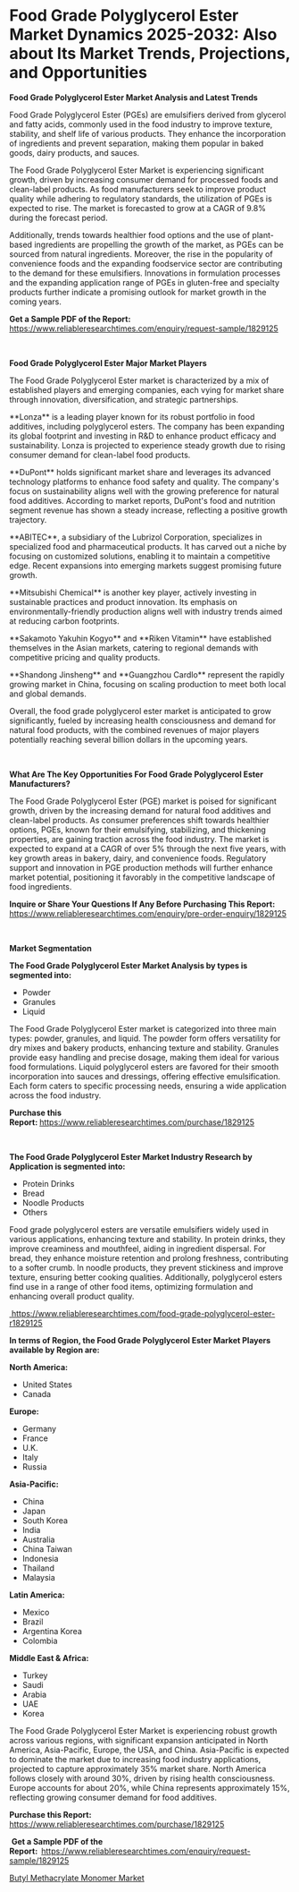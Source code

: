 <p><h1>Food Grade Polyglycerol Ester Market Dynamics 2025-2032: Also about Its Market Trends, Projections, and Opportunities</h1></p><p><strong>Food Grade Polyglycerol Ester Market Analysis and Latest Trends</strong></p>
<p><p>Food Grade Polyglycerol Ester (PGEs) are emulsifiers derived from glycerol and fatty acids, commonly used in the food industry to improve texture, stability, and shelf life of various products. They enhance the incorporation of ingredients and prevent separation, making them popular in baked goods, dairy products, and sauces. </p><p>The Food Grade Polyglycerol Ester Market is experiencing significant growth, driven by increasing consumer demand for processed foods and clean-label products. As food manufacturers seek to improve product quality while adhering to regulatory standards, the utilization of PGEs is expected to rise. The market is forecasted to grow at a CAGR of 9.8% during the forecast period. </p><p>Additionally, trends towards healthier food options and the use of plant-based ingredients are propelling the growth of the market, as PGEs can be sourced from natural ingredients. Moreover, the rise in the popularity of convenience foods and the expanding foodservice sector are contributing to the demand for these emulsifiers. Innovations in formulation processes and the expanding application range of PGEs in gluten-free and specialty products further indicate a promising outlook for market growth in the coming years.</p></p>
<p><strong>Get a Sample PDF of the Report:&nbsp;</strong> <a href="https://www.reliableresearchtimes.com/enquiry/request-sample/1829125?utm_campaign=3088&utm_medium=2&utm_source=Github&utm_content=ia&utm_term=26032025&utm_id=food-grade-polyglycerol-ester">https://www.reliableresearchtimes.com/enquiry/request-sample/1829125</a></p>
<p>&nbsp;</p>
<p><strong>Food Grade Polyglycerol Ester Major Market Players</strong></p>
<p><p>The Food Grade Polyglycerol Ester market is characterized by a mix of established players and emerging companies, each vying for market share through innovation, diversification, and strategic partnerships.</p><p>**Lonza** is a leading player known for its robust portfolio in food additives, including polyglycerol esters. The company has been expanding its global footprint and investing in R&D to enhance product efficacy and sustainability. Lonza is projected to experience steady growth due to rising consumer demand for clean-label food products.</p><p>**DuPont** holds significant market share and leverages its advanced technology platforms to enhance food safety and quality. The company's focus on sustainability aligns well with the growing preference for natural food additives. According to market reports, DuPont's food and nutrition segment revenue has shown a steady increase, reflecting a positive growth trajectory.</p><p>**ABITEC**, a subsidiary of the Lubrizol Corporation, specializes in specialized food and pharmaceutical products. It has carved out a niche by focusing on customized solutions, enabling it to maintain a competitive edge. Recent expansions into emerging markets suggest promising future growth.</p><p>**Mitsubishi Chemical** is another key player, actively investing in sustainable practices and product innovation. Its emphasis on environmentally-friendly production aligns well with industry trends aimed at reducing carbon footprints.</p><p>**Sakamoto Yakuhin Kogyo** and **Riken Vitamin** have established themselves in the Asian markets, catering to regional demands with competitive pricing and quality products.</p><p>**Shandong Jinsheng** and **Guangzhou Cardlo** represent the rapidly growing market in China, focusing on scaling production to meet both local and global demands.</p><p>Overall, the food grade polyglycerol ester market is anticipated to grow significantly, fueled by increasing health consciousness and demand for natural food products, with the combined revenues of major players potentially reaching several billion dollars in the upcoming years.</p></p>
<p>&nbsp;</p>
<p><strong>What Are The Key Opportunities For Food Grade Polyglycerol Ester Manufacturers?</strong></p>
<p><p>The Food Grade Polyglycerol Ester (PGE) market is poised for significant growth, driven by the increasing demand for natural food additives and clean-label products. As consumer preferences shift towards healthier options, PGEs, known for their emulsifying, stabilizing, and thickening properties, are gaining traction across the food industry. The market is expected to expand at a CAGR of over 5% through the next five years, with key growth areas in bakery, dairy, and convenience foods. Regulatory support and innovation in PGE production methods will further enhance market potential, positioning it favorably in the competitive landscape of food ingredients.</p></p>
<p><strong>Inquire or Share Your Questions If Any Before Purchasing This Report:</strong> <a href="https://www.reliableresearchtimes.com/enquiry/pre-order-enquiry/1829125?utm_campaign=3088&utm_medium=2&utm_source=Github&utm_content=ia&utm_term=26032025&utm_id=food-grade-polyglycerol-ester">https://www.reliableresearchtimes.com/enquiry/pre-order-enquiry/1829125</a></p>
<p>&nbsp;</p>
<p><strong>Market Segmentation</strong></p>
<p><strong>The Food Grade Polyglycerol Ester Market Analysis by types is segmented into:</strong></p>
<p><ul><li>Powder</li><li>Granules</li><li>Liquid</li></ul></p>
<p><p>The Food Grade Polyglycerol Ester market is categorized into three main types: powder, granules, and liquid. The powder form offers versatility for dry mixes and bakery products, enhancing texture and stability. Granules provide easy handling and precise dosage, making them ideal for various food formulations. Liquid polyglycerol esters are favored for their smooth incorporation into sauces and dressings, offering effective emulsification. Each form caters to specific processing needs, ensuring a wide application across the food industry.</p></p>
<p><strong>Purchase this Report:&nbsp;</strong><a href="https://www.reliableresearchtimes.com/purchase/1829125?utm_campaign=3088&utm_medium=2&utm_source=Github&utm_content=ia&utm_term=26032025&utm_id=food-grade-polyglycerol-ester">https://www.reliableresearchtimes.com/purchase/1829125</a></p>
<p>&nbsp;</p>
<p><strong>The Food Grade Polyglycerol Ester Market Industry Research by Application is segmented into:</strong></p>
<p><ul><li>Protein Drinks</li><li>Bread</li><li>Noodle Products</li><li>Others</li></ul></p>
<p><p>Food grade polyglycerol esters are versatile emulsifiers widely used in various applications, enhancing texture and stability. In protein drinks, they improve creaminess and mouthfeel, aiding in ingredient dispersal. For bread, they enhance moisture retention and prolong freshness, contributing to a softer crumb. In noodle products, they prevent stickiness and improve texture, ensuring better cooking qualities. Additionally, polyglycerol esters find use in a range of other food items, optimizing formulation and enhancing overall product quality.</p></p>
<p><a href="https://www.reliableresearchtimes.com/food-grade-polyglycerol-ester-r1829125?utm_campaign=3088&utm_medium=2&utm_source=Github&utm_content=ia&utm_term=26032025&utm_id=food-grade-polyglycerol-ester">&nbsp;https://www.reliableresearchtimes.com/food-grade-polyglycerol-ester-r1829125</a></p>
<p><strong>In terms of Region, the Food Grade Polyglycerol Ester Market Players available by Region are:</strong></p>
<p>
    <p> <strong> North America: </strong>
        <ul>
            <li>United States</li>
            <li>Canada</li>
        </ul>
        </p> 
    <p> <strong> Europe: </strong>
        <ul>
            <li>Germany</li>
            <li>France</li>
            <li>U.K.</li>
            <li>Italy</li>
            <li>Russia</li>
        </ul>
        </p> 
    <p> <strong> Asia-Pacific: </strong>
        <ul>
            <li>China</li>
            <li>Japan</li>
            <li>South Korea</li>
            <li>India</li>
            <li>Australia</li>
            <li>China Taiwan</li>
            <li>Indonesia</li>
            <li>Thailand</li>
            <li>Malaysia</li>
        </ul>
        </p> 
    <p> <strong> Latin America: </strong>
        <ul>
            <li>Mexico</li>
            <li>Brazil</li>
            <li>Argentina Korea</li>
            <li>Colombia</li>
        </ul>
        </p> 
    <p> <strong> Middle East & Africa: </strong>
        <ul>
            <li>Turkey</li>
            <li>Saudi</li>
            <li>Arabia</li>
            <li>UAE</li>
            <li>Korea</li>
        </ul>
    </p>
    </p>
<p><p>The Food Grade Polyglycerol Ester Market is experiencing robust growth across various regions, with significant expansion anticipated in North America, Asia-Pacific, Europe, the USA, and China. Asia-Pacific is expected to dominate the market due to increasing food industry applications, projected to capture approximately 35% market share. North America follows closely with around 30%, driven by rising health consciousness. Europe accounts for about 20%, while China represents approximately 15%, reflecting growing consumer demand for food additives.</p></p>
<p><strong>Purchase this Report: </strong><a href="https://www.reliableresearchtimes.com/purchase/1829125?utm_campaign=3088&utm_medium=2&utm_source=Github&utm_content=ia&utm_term=26032025&utm_id=food-grade-polyglycerol-ester">https://www.reliableresearchtimes.com/purchase/1829125</a></p>
<p>&nbsp;<strong>Get a Sample PDF of the Report:&nbsp;&nbsp;</strong><a href="https://www.reliableresearchtimes.com/enquiry/request-sample/1829125?utm_campaign=3088&utm_medium=2&utm_source=Github&utm_content=ia&utm_term=26032025&utm_id=food-grade-polyglycerol-ester">https://www.reliableresearchtimes.com/enquiry/request-sample/1829125</a></p>
<p><strong></strong></p>
<p><p><a href="https://github.com/sapsaidamary/Market-Research-Report-List-1/blob/main/butyl-methacrylate-monomer-market.md?utm_campaign=3088&utm_medium=2&utm_source=Github&utm_content=ia&utm_term=26032025&utm_id=food-grade-polyglycerol-ester">Butyl Methacrylate Monomer Market</a></p></p>